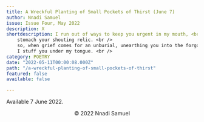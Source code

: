 ```yaml
---
title: A Wreckful Planting of Small Pockets of Thirst (June 7)
author: Nnadi Samuel
issue: Issue Four, May 2022
description: X
shortdescription: I run out of ways to keep you urgent in my mouth, <br />
    stomach your shouting relic. <br />
    so, when grief comes for an unburial, unearthing you into the forgotten, <br />
    I stuff you under my tongue. <br />
category: POETRY
date: "2022-05-11T00:00:08.000Z"
path: "/a-wreckful-planting-of-small-pockets-of-thirst"
featured: false
available: false

---
```


Available 7 June 2022.


<p style="text-align: center;">© 2022 Nnadi Samuel</p>